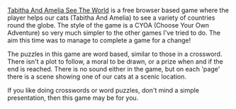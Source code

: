 [Tabitha And Amelia See The World](/Users/peter/Sites/Games/SeeTheWorld/php/index.php) is a free browser based game where
the player helps our cats (Tabitha And Amelia) to see a variety of countries
round the globe.  The style of the game is a CYOA (Choose Your Own Adventure) so very much simpler to the other games I've tried to do.  The aim this time was to manage to complete a game for a change!

The puzzles in this game are word based, similar to those in a crossword.  There isn't a plot to follow, a moral to be drawn, or a prize when and if the end is reached.  There is no sound either in the game, but on each 'page' there is a scene showing one of our cats at a scenic location.

If you like doing crosswords or word puzzles, don't mind a simple presentation, then this game may be for you.
